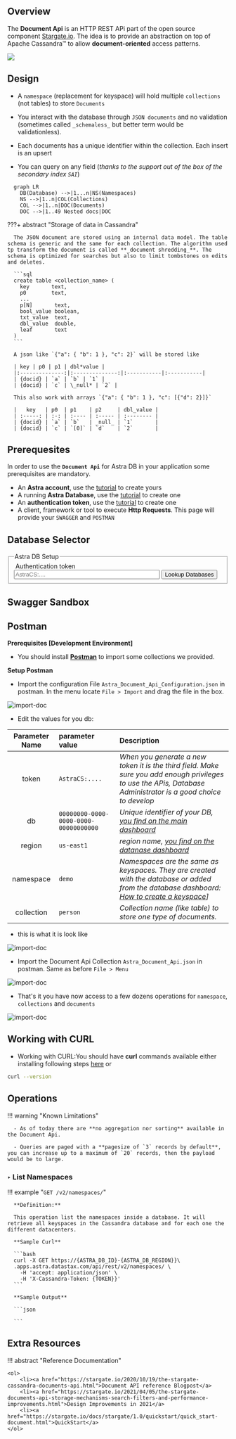 <link rel="stylesheet" href="https://maxcdn.bootstrapcdn.com/font-awesome/4.6.1/css/font-awesome.min.css">
<link rel="stylesheet" type="text/css" href="../../../../assets/stylesheets/formbase.min.css">

<link rel="stylesheet" type="text/css" href="https://unpkg.com/swagger-ui-dist@3.25.1/swagger-ui.css">
<script src="https://unpkg.com/swagger-ui-dist@3.25.1/swagger-ui-standalone-preset.js"></script>
<script src="https://unpkg.com/swagger-ui-dist@3.25.1/swagger-ui-bundle.js"></script>
<script src="../../../../assets/javascripts/swagger-sandbox.js"></script>

## Overview

The **Document Api** is an HTTP REST APi part of the open source component [Stargate.io](stargate.io). The idea is to provide an abstraction on top of Apache Cassandra™ to allow **document-oriented** access patterns.

<img src="../../../../img/api-document/architecture.png" />

## Design

- A `namespace` (replacement for keyspace) will hold multiple `collections` (not tables) to store `Documents`

- You interact with the database through `JSON documents` and no validation (sometimes called `_schemaless_` but better term would be validationless).

- Each documents has a unique identifier within the collection. Each insert is an upsert

- You can query on any field (_thanks to the support out of the box of the secondary index `SAI`_)

```mermaid
  graph LR
    DB(Database) -->|1...n|NS(Namespaces)
    NS -->|1..n|COL(Collections)
    COL -->|1..n|DOC(Documents)
    DOC -->|1..49 Nested docs|DOC
```

???+ abstract "Storage of data in Cassandra"

      The JSON document are stored using an internal data model. The table schema is generic and the same for each collection. The algorithm used tp transform the document is called **_document shredding_**. The schema is optimized for searches but also to limit tombstones on edits and deletes.

      ```sql
      create table <collection_name> (
        key       text,
        p0        text,
        ...
        p[N]       text,
        bool_value boolean,
        txt_value  text,
        dbl_value  double,
        leaf       text
      )
      ```

      A json like `{"a": { "b": 1 }, "c": 2}` will be stored like

      | key | p0 | p1 | dbl*value |
      |:--------------:|:--------------:|:-----------|:-----------|
      | {docid} | `a` | `b` | `1` |
      | {docid} | `c` | \_null* | `2` |

      This also work with arrays `{"a": { "b": 1 }, "c": [{"d": 2}]}`

      |   key   | p0  | p1    | p2     | dbl_value |
      | :-----: | :-: | :---- | :----- | :-------- |
      | {docid} | `a` | `b`   | _null_ | `1`       |
      | {docid} | `c` | `[0]` | `d`    | `2`       |

## Prerequesites

In order to use the **`Document Api`** for Astra DB in your application some prerequisites are mandatory.

- An **Astra account**, use the [tutorial](http://astra.datastax.com/) to create yours
- A running **Astra Database**, use the [tutorial](https://github.com/datastaxdevs/awesome-astra/wiki/Create-an-AstraDB-Instance) to create one
- An **authentication token**, use the [tutorial](https://github.com/datastaxdevs/awesome-astra/wiki/Create-an-Astra-Token) to create one
- A client, framework or tool to execute **Http Requests**. This page will provide your `SWAGGER` and `POSTMAN`

## Database Selector

<fieldset>
<legend>Astra DB Setup</legend>
<label class="label" for="astra_token"><i class="fa fa-key"></i> &nbsp;Authentication token</label>
<br/>
<input class="input" id="astra_token" name="astra_token" type="text" placeholder="AstraCS:...." style="width:70%">
<input type="submit" 
       class="md-button button-primary float-right" value="Lookup Databases" 
       onclick="dbSelectorListDatabases(document.getElementById('astra_token').value)" />

<div id="block_astra_db"></div>

<div id="block_astra_region"></div>

<div id="block_astra_namespace" ></div>

</fieldset>

## Swagger Sandbox

<div id="swagger-ui"></div>

<script>

function setupSwagger() {
  window.ui = SwaggerUIBundle({
    url: "../swagger-api-document.json",
    dom_id: '#swagger-ui',
    presets: [
      SwaggerUIBundle.presets.apis,
      SwaggerUIStandalonePreset
    ],
    plugins: [
      UrlMutatorPlugin
    ],
    layout: "StandaloneLayout",
    onComplete: () => {
       setupAstraDBEndpoint('ASTRA_DB_ID', 'ASTRA_DB_REGION')
    } 
  });
  document.querySelector(".topbar").hidden=true;
  // Add the populate field function Hook.
  setTimeout(hookSwagger, 100);
}

window.onload = setupSwagger;
  
</script>

## Postman

**Prerequisites [Development Environment]**

- You should install **[Postman](https://www.postman.com/downloads/)** to import some collections we provided.

**Setup Postman**

- Import the configuration File `Astra_Document_Api_Configuration.json` in postman. In the menu locate `File > Import` and drag the file in the box.

![import-doc](https://github.com/datastaxdevs/awesome-astra/blob/main/postman/docapi-conf-import.png?raw=true)

- Edit the values for you db:

| Parameter Name | parameter value                       | Description                                                                                                                                                                                                                                       |
| :------------: | :------------------------------------ | :------------------------------------------------------------------------------------------------------------------------------------------------------------------------------------------------------------------------------------------------ |
|     token      | `AstraCS:....`                        | _When you generate a new token it is the third field. Make sure you add enough privileges to use the APis, Database Administrator is a good choice to develop_                                                                                    |
|       db       | `00000000-0000-0000-0000-00000000000` | _Unique identifier of your DB, [you find on the main dashboard](https://github.com/datastaxdevs/awesome-astra/wiki/Astra-FAQ#where-should-i-find-a-database-identifier-)_                                                                         |
|     region     | `us-east1`                            | _region name, [you find on the datanase dashboard](https://github.com/datastaxdevs/awesome-astra/wiki/Astra-FAQ#where-should-i-find-a-database-region-name-)_                                                                                     |
|   namespace    | `demo`                                | _Namespaces are the same as keyspaces. They are created with the database or added from the database dashboard: [How to create a keyspace](https://github.com/datastaxdevs/awesome-astra/wiki/Astra-FAQ#how-to-create-a-namespace-or-keyspace-)]_ |
|   collection   | `person`                              | _Collection name (like table) to store one type of documents._                                                                                                                                                                                    |

- this is what it is look like

![import-doc](https://github.com/datastaxdevs/awesome-astra/blob/main/postman/docapi-conf-edit.png?raw=true)

- Import the Document Api Collection `Astra_Document_Api.json` in postman. Same as before `File > Menu`

![import-doc](https://github.com/datastaxdevs/awesome-astra/blob/main/postman/docapi-import.png?raw=true)

- That's it you have now access to a few dozens operations for `namespace`, `collections` and `documents`

![import-doc](https://github.com/datastaxdevs/awesome-astra/blob/main/postman/docapi-resources.png?raw=true)

## Working with CURL

- Working with CURL:You should have **curl** commands available either installing following steps [here](https://curl.se/download.html) or

```bash
curl --version
```

## Operations

!!! warning "Known Limitations"

      - As of today there are **no aggregation nor sorting** available in the Document Api.

      - Queries are paged with a **pagesize of `3` records by default**, you can increase up to a maximum of `20` records, then the payload would be to large.

### ‣ List Namespaces

!!! example "`GET /v2/namespaces/`"

      **Definition:**

      This operation list the namespaces inside a database. It will retrieve all keyspaces in the Cassandra database and for each one the different datacenters.

      **Sample Curl**

      ```bash
      curl -X GET https://{ASTRA_DB_ID}-{ASTRA_DB_REGION}}\
      .apps.astra.datastax.com/api/rest/v2/namespaces/ \
        -H 'accept: application/json' \
        -H 'X-Cassandra-Token: {TOKEN}}'
      ```

      **Sample Output**

      ```json

      ```

## Extra Resources

!!! abstract "Reference Documentation"

    <ol>
        <li><a href="https://stargate.io/2020/10/19/the-stargate-cassandra-documents-api.html">Document API reference Blogpost</a>
        <li><a href="https://stargate.io/2021/04/05/the-stargate-documents-api-storage-mechanisms-search-filters-and-performance-improvements.html">Design Improvements in 2021</a>
        <li><a href="https://stargate.io/docs/stargate/1.0/quickstart/quick_start-document.html">QuickStart</a>
    </ol>
